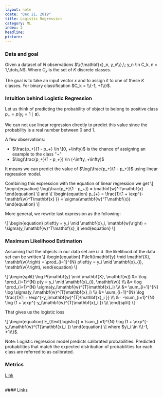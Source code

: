 ```yaml
---
layout: note
cdate: "Dec 21, 2019"
title: Logistic Regression
category: ML
index: 2
headline: 
picture:
---
```


### Data and goal

Given a dataset of $N$ observations $\\{\mathbf{x}_n, y_n\\},\; y_n \in C_k, n = 1,\dots,N$.
Where $C_k$ is the set of $K$ discrete classes. 

The goal is to take an input vector $x$ and to assign it to one of these $K$ classes.
For binary classification $C_k = \\{-1, +1\\}$.


### Intuition behind Logistic Regression

Let us think of predicting the probability of object to belong to positive class 
$p_+ = p\left(y_i = 1 \mid \mathbf{x}\right)$.

We can not use linear regression directly to predict this value 
since the probability is a  real number between 0 and 1.

A few observations:

- $\frac{p_+}{1 - p_+} \in \[0, +\infty)$ is the chance of assigning an example to the class "+"
- $\log(\frac{p_+}{1 - p_+}) \in (-\infty, +\infty)$

It means we can predict the value of $\log(\frac{p_+}{1 - p_+})$ using linear regression model.

Combining this expression with the equation of linear regression we get
\\[
\begin{equation}
\log(\frac{p_+}{1 - p_+}) = \mathbf{w}^T\mathbf{x}
\end{equation}
\\]
and
\\[
\begin{equation}
p_{+} = \frac{1}{1 + \exp^{-\mathbf{w}^T\mathbf{x} }} = \sigma(\mathbf{w}^T\mathbf{x})
\end{equation}
\\]

More general, we rewrite last expression as the following:

\\[
\begin{equation}
p\left(y = y_i \mid \mathbf{x}_i, \mathbf{w}\right) = \sigma(y_i\mathbf{w}^T\mathbf{x}_i)
\end{equation}
\\]

###  Maximum Likelihood Estimation

Assuming that the objects in our data set are i.i.d. the likelihood of the data set can be written
\\[
\begin{equation}
P\left(\mathbf{y} \mid \mathbf{X}, \mathbf{w}\right) = \prod_{i=1}^{N} p\left(y = y_i \mid \mathbf{x}_{i}, \mathbf{w}\right),
\end{equation}
\\]


\\[
\begin{split}
\log P(\mathbf{y} \mid \mathbf{X}, \mathbf{w}) &= \log \prod_{i=1}^{N} p(y = y_i \mid \mathbf{x}_{i}, \mathbf{w}) \\\\\\
 &= \log \prod\_{i=1}^{N} \sigma(y\_i\mathbf{w}^{T}\mathbf{x}\_i) \\\\\\
 &= \sum\_{i=1}^{N} \log \sigma(y\_i\mathbf{w}^{T}\mathbf{x}\_i) \\\\\\
 &= \sum\_{i=1}^{N} \log \frac{1}{1 + \exp^{-y\_i\mathbf{w}^{T}\mathbf{x}_i }} \\\\\\
  &= -\sum\_{i=1}^{N} \log (1 + \exp^{-y\_i\mathbf{w}^{T}\mathbf{x}_i }) \\\\\\
\end{split}
\\]

That gives us the logistic loss

\\[
\begin{equation}
E_{\text{logistic}} = \sum\_{i=1}^{N} \log (1 + \exp^{-y\_i\mathbf{w}^{T}\mathbf{x}_i })
\end{equation}
\\]
where $y\_i \in \\{-1, +1\\}$.


Note: Logistic regression model predicts calibrated probabilities.
Predicted probabilities that match the expected distribution of probabilities for each class are referred to as calibrated. 


### Metrics
[Link](/notes/ml_fundamentals.html)

<br>
#### Links
